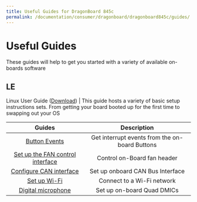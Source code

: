```yaml
---
title: Useful Guides for DragonBoard 845c
permalink: /documentation/consumer/dragonboard/dragonboard845c/guides/
---
```

# Useful Guides

These guides will help to get you started with a variety of available on-boards software

## LE

Linux User Guide ([Download](files/rb3-linux-user-guide.pdf)) | This guide hosts a variety of basic setup instructions sets. From getting your board booted up for the first time to swapping out your OS

| Guides                                             | Description                      |
|:--------------------------------------------------:|:--------------------------------:|
| [Button Events](button-events.md) | Get interrupt events from the on-board Buttons    |
| [Set up the FAN control interface](fan-control.md) | Control on-Board fan header      |
| [Configure CAN interface](can.md)                  | Set up onboard CAN Bus Interface |
| [Set up Wi-Fi](wifi.md)                            | Connect to a Wi-Fi network       |
| [Digital microphone](dmic.md)                      | Set up on-board Quad DMICs       |
